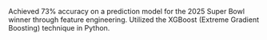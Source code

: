 Achieved 73% accuracy on a prediction model for the 2025 Super Bowl winner through feature engineering. Utilized the XGBoost (Extreme Gradient Boosting) technique in Python.
